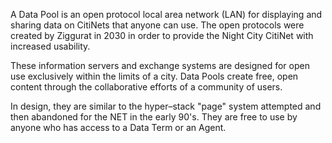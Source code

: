 A Data Pool is an open protocol local area network (LAN) for displaying and sharing data on CitiNets that anyone can use. The open protocols were created by Ziggurat in 2030 in order to provide the Night City CitiNet with increased usability. 

These information servers and exchange systems are designed for open use exclusively within the limits of a city. Data Pools create free, open content through the collaborative efforts of a community of users. 

In design, they are similar to the hyper–stack "page" system attempted and then abandoned for the NET in the early 90's. They are free to use by anyone who has access to a Data Term or an Agent.

